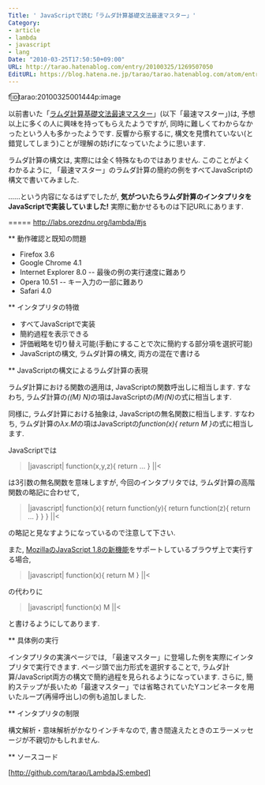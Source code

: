```yaml
---
Title: ' JavaScriptで読む「ラムダ計算基礎文法最速マスター」'
Category:
- article
- lambda
- javascript
- lang
Date: "2010-03-25T17:50:50+09:00"
URL: http://tarao.hatenablog.com/entry/20100325/1269507050
EditURL: https://blog.hatena.ne.jp/tarao/tarao.hatenablog.com/atom/entry/6653586347149236332
---
```


f:id:tarao:20100325001444p:image

以前書いた「<a href="http://tarao.hatenablog.com/entry/20100208/1265605429">ラムダ計算基礎文法最速マスター</a>」(以下「最速マスター」)は, 予想以上に多くの人に興味を持ってもらえたようですが, 同時に難しくてわからなかったという人も多かったようです. 反響から察するに, 構文を見慣れていない(と錯覚してしまう)ことが理解の妨げになっていたように思います.

ラムダ計算の構文は, 実際には全く特殊なものではありません. このことがよくわかるように, 「最速マスター」のラムダ計算の簡約の例をすべてJavaScriptの構文で書いてみました.

......という内容になるはずでしたが, <b>気がついたらラムダ計算のインタプリタをJavaScriptで実装していました!</b> 実際に動かせるものは下記URLにあります.

=====
http://labs.orezdnu.org/lambda/#js

** 動作確認と既知の問題

- Firefox 3.6
- Google Chrome 4.1
- Internet Explorer 8.0
-- 最後の例の実行速度に難あり
- Opera 10.51
-- キー入力の一部に難あり
- Safari 4.0

** インタプリタの特徴

- すべてJavaScriptで実装
- 簡約過程を表示できる
- 評価戦略を切り替え可能(手動にすることで次に簡約する部分項を選択可能)
- JavaScriptの構文, ラムダ計算の構文, 両方の混在で書ける

** JavaScriptの構文によるラムダ計算の表現

ラムダ計算における関数の適用は, JavaScriptの関数呼出しに相当します. すなわち, ラムダ計算の<em>((M) N)</em>の項はJavaScriptの<em>(M)(N)</em>の式に相当します.

同様に, ラムダ計算における抽象は, JavaScriptの無名関数に相当します. すなわち, ラムダ計算の<em>λx.M</em>の項はJavaScriptの<em>function(x){ return M }</em>の式に相当します.

JavaScriptでは

>|javascript|
function(x,y,z){ return ... }
||<

は3引数の無名関数を意味しますが, 今回のインタプリタでは, ラムダ計算の高階関数の略記に合わせて,

>|javascript|
function(x){ return function(y){ return function(z){ return ... } } }
||<

の略記と見なすようになっているので注意して下さい.

また, <a href="http://developer.mozilla.org/ja/New_in_JavaScript_1.8">MozillaのJavaScript 1.8の新機能</a>をサポートしているブラウザ上で実行する場合,

>|javascript|
function(x){ return M }
||<

の代わりに

>|javascript|
function(x) M
||<

と書けるようにしてあります.

** 具体例の実行

インタプリタの実演ページでは, 「最速マスター」に登場した例を実際にインタプリタで実行できます. ページ頭で出力形式を選択することで, ラムダ計算/JavaScript両方の構文で簡約過程を見られるようになっています. さらに, 簡約ステップが長いため「最速マスター」では省略されていたYコンビネータを用いたループ(再帰呼出し)の例も追加しました.

** インタプリタの制限

構文解析・意味解析がかなりインチキなので, 書き間違えたときのエラーメッセージが不親切かもしれません.

** ソースコード

[http://github.com/tarao/LambdaJS:embed]
